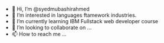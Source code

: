 - 👋 Hi, I’m @syedmubashirahmed
- 👀 I’m interested in languages ftamework industries.
- 🌱 I’m currently learning IBM Fullstack web developer course
- 💞️ I’m looking to collaborate on ...
- 📫 How to reach me ...

<!---
syedmubashirahmed/syedmubashirahmed is a ✨ special ✨ repository because its `README.md` (this file) appears on your GitHub profile.
You can click the Preview link to take a look at your changes.
--->
